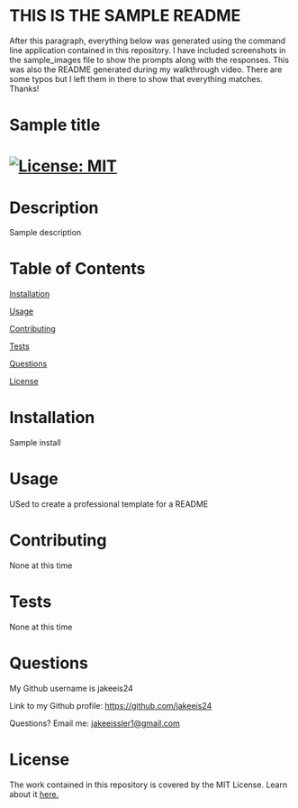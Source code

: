 # THIS IS THE SAMPLE README

After this paragraph, everything below was generated using the command line application contained in this repository. I have included screenshots in the sample_images file to show the prompts along with the responses. This was also the README generated during my walkthrough video. There are some typos but I left them in there to show that everything matches. Thanks!

# Sample title

# [![License: MIT](https://img.shields.io/badge/License-MIT-yellow.svg)](https://opensource.org/licenses/MIT)

# Description

Sample description

# Table of Contents

[Installation](#instructions)

[Usage](#usage)

[Contributing](#contributing)

[Tests](#tests)

[Questions](#questions)

[License](#license)

# Installation

Sample install

# Usage

USed to create a professional template for a README

# Contributing

None at this time

# Tests

None at this time

# Questions

My Github username is jakeeis24

Link to my Github profile: https://github.com/jakeeis24

Questions? Email me: jakeeissler1@gmail.com

# License

The work contained in this repository is covered by the MIT License. Learn about it [here.](https://opensource.org/licenses/MIT)
